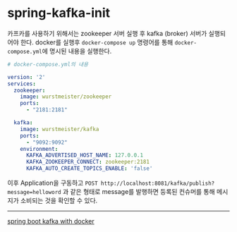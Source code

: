 # spring-kafka-init


카프카를 사용하기 위해서는 zookeeper 서버 실행 후 kafka (broker) 서버가 실행되어야 한다.
docker를 실행후 `docker-compose up` 명령어를 통해 `docker-compose.yml`에 명시된 내용을 실행한다.

```yaml
# docker-compose.yml의 내용

version: '2'
services:
  zookeeper:
    image: wurstmeister/zookeeper
    ports:
      - "2181:2181"

  kafka:
    image: wurstmeister/kafka
    ports:
      - "9092:9092"
    environment:
      KAFKA_ADVERTISED_HOST_NAME: 127.0.0.1
      KAFKA_ZOOKEEPER_CONNECT: zookeeper:2181
      KAFKA_AUTO_CREATE_TOPICS_ENABLE: 'false'
```

이후 Application을 구동하고 ``POST http://localhost:8081/kafka/publish?message=helloword`` 과 같은 형태로 message를 발행하면 등록된 컨슈머를 통해 메시지가 소비되는 것을 확인할 수 있다.


---
[spring boot kafka with docker](https://www.youtube.com/watch?v=-0vrqMMGQbc)
